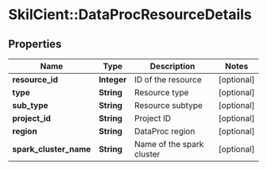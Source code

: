 # SkilCient::DataProcResourceDetails

## Properties
Name | Type | Description | Notes
------------ | ------------- | ------------- | -------------
**resource_id** | **Integer** | ID of the resource | [optional] 
**type** | **String** | Resource type | [optional] 
**sub_type** | **String** | Resource subtype | [optional] 
**project_id** | **String** | Project ID | [optional] 
**region** | **String** | DataProc region | [optional] 
**spark_cluster_name** | **String** | Name of the spark cluster | [optional] 


